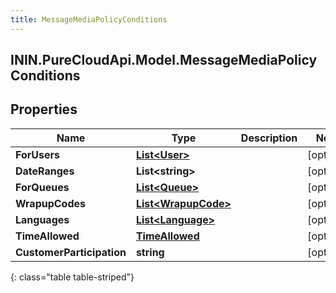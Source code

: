 ```yaml
---
title: MessageMediaPolicyConditions
---
```

## ININ.PureCloudApi.Model.MessageMediaPolicyConditions

## Properties

|Name | Type | Description | Notes|
|------------ | ------------- | ------------- | -------------|
| **ForUsers** | [**List&lt;User&gt;**](User.html) |  | [optional] |
| **DateRanges** | **List&lt;string&gt;** |  | [optional] |
| **ForQueues** | [**List&lt;Queue&gt;**](Queue.html) |  | [optional] |
| **WrapupCodes** | [**List&lt;WrapupCode&gt;**](WrapupCode.html) |  | [optional] |
| **Languages** | [**List&lt;Language&gt;**](Language.html) |  | [optional] |
| **TimeAllowed** | [**TimeAllowed**](TimeAllowed.html) |  | [optional] |
| **CustomerParticipation** | **string** |  | [optional] |
{: class="table table-striped"}


